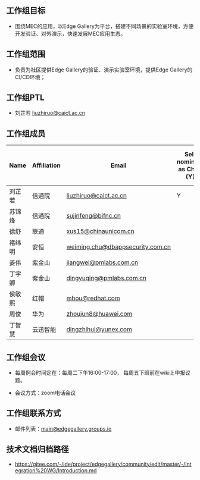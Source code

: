## 工作组目标
* 围绕MEC的应用，以Edge Gallery为平台，搭建不同场景的实验室环境，方便开发验证、对外演示，快速发展MEC应用生态。

## 工作组范围
* 负责为社区提供Edge Gallery的验证、演示实验室环境，提供Edge Gallery的CI/CD环境；

## 工作组PTL
* 刘芷若 liuzhiruo@caict.ac.cn

## 工作组成员
|   **Name**          | **Affiliation**       | **Email**                                                   |  **Self nominate as Chair (Y)** | **Self Nominate as Co-Chair (Y/N)** |
|-----------------------|-----------------------|-------------------------------------------------------------|--------------------------------|-------------------------------------|
| 刘芷若     | 信通院   |  liuzhiruo@caict.ac.cn   | Y  |   |
| 苏锦烽     | 信通院   |  sujinfeng@bifnc.cn   |   |   |
| 徐舒      | 联通    | xus15@chinaunicom.cn |                          |                                     |
| 褚纬明     | 安恒           | weiming.chu@dbappsecurity.com.cn     |                               |                                     |
| 姜伟       | 紫金山  | jiangwei@pmlabs.com.cn  |                               |                                     |
| 丁宇卿       | 紫金山  | dingyuqing@pmlabs.com.cn  |                               |                                     |
| 侯敏熙      | 红帽  | mhou@redhat.com|                               |                                     |
| 周俊      | 华为  | zhoujun8@huawei.com |                               |                                     |
|丁智慧    |  云迅智能  | dingzhihui@yunex.com  |  |  |


## 工作组会议
* 每周例会时间定在：每周二下午16:00-17:00，  每周五下班前在wiki上申报议题。

* 会议方式：zoom电话会议


## 工作组联系方式
* 邮件列表：main@edgegallery.groups.io

## 技术文档归档路径
- https://gitee.com/-/ide/project/edgegallery/community/edit/master/-/Integration%20WG/Introduction.md